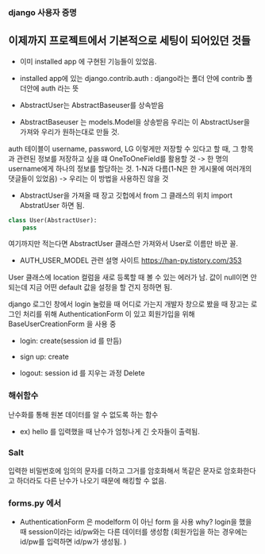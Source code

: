 ### django 사용자 증명

## 이제까지 프로젝트에서 기본적으로 세팅이 되어있던 것들 
- 이미 installed app 에 구현된 기능들이 있었음. 
- installed app에 있는 django.contrib.auth : django라는 폴더 안에 contrib 폴더안에 auth 라는 뜻 

- AbstractUser는 AbstractBaseuser를 상속받음
- AbstractBaseuser 는 models.Model을 상송받음 
우리는 이 AbstractUser을 가져와 우리가 원하는대로 만들 것.

auth 테이블이 
username, password, LG 이렇게만 저장할 수 있다고 할 때,
그 항목과 관련된 정보를 저장하고 싶을 떄
OneToOneField를 활용할 것 -> 한 명의 username에게 하나의 정보를 할당하는 것. 1-N과 다름(1-N은 한 게시물에 여러개의 댓글들이 있었음)
-> 우리는 이 방법을 사용하진 않을 것

- AbstractUser을 가져올 때 장고 깃헙에서 from 그 클래스의 위치 import AbstratUser 하면 됨.

```python
class User(AbstractUser):
    pass 
```
 여기까지만 적는다면 AbstractUser 클래스만 가져와서 User로 이름만 바꾼 꼴.


- AUTH_USER_MODEL 관련 설명 사이트
https://han-py.tistory.com/353 

User 클래스에 location 컬럼을 새로 등록할 때 볼 수 있는 에러가 남.
값이 null이면 안되는데 지금 어떤 default 값을 설정을 할 건지 정하면 됨. 



django 로그인 창에서 login 눌렀을 때 어디로 가는지 개발자 창으로 봤을 때
장고는 로그인 처리를 위해 AuthenticationForm 이 있고
회원가입을 위해 BaseUserCreationForm 을 사용 중 


- login: create(session id 를 만듬)

- sign up: create 
- logout: session id 를 지우는 과정 Delete


### 해쉬함수
난수화를 통해 원본 데이터를 알 수 없도록 하는 함수 
- ex) hello 를 입력했을 때 난수가 엄청나게 긴 숫자들이 출력됨.

### Salt
입력한 비밀번호에 임의의 문자를 더하고 그거를 암호화해서 
똑같은 문자로 암호화한다고 하더라도 다른 난수가 나오기 때문에 해킹할 수 없음.

### forms.py 에서
- AuthenticationForm 은 modelform 이 아닌 form 을 사용
why? 
login을 했을 때 session이라는 id/pw와는 다른 데이터를 생성함
(회원가입을 하는 경우에는 id/pw를 입력하면 id/pw가 생성됨. )